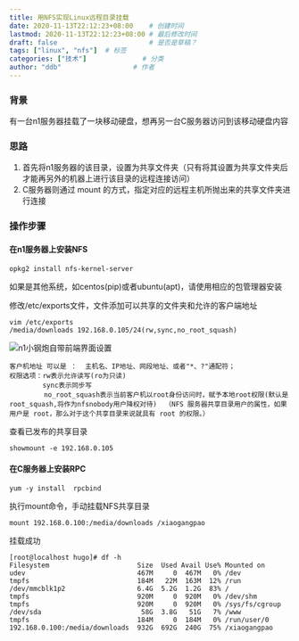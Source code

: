 ```yaml
---
title: 用NFS实现Linux远程目录挂载
date: 2020-11-13T22:12:23+08:00    # 创建时间
lastmod: 2020-11-13T22:12:23+08:00 # 最后修改时间
draft: false                       # 是否是草稿？
tags: ["linux", "nfs"]  # 标签
categories: ["技术"]              # 分类
author: "ddb"                  # 作者
---
```



### 背景

有一台n1服务器挂载了一块移动硬盘，想再另一台C服务器访问到该移动硬盘内容

### 思路

1. 首先将n1服务器的该目录，设置为共享文件夹（只有将其设置为共享文件夹后才能再另外的机器上进行该目录的远程连接访问）
2. C服务器则通过 mount 的方式，指定对应的远程主机所抛出来的共享文件夹进行连接

### 操作步骤

#### 在n1服务器上安装NFS

``` shell
opkg2 install nfs-kernel-server
```
如果是其他系统，如centos(pip)或者ubuntu(apt)，请使用相应的包管理器安装

修改/etc/exports文件，文件添加可以共享的文件夹和允许的客户端地址

``` shell
vim /etc/exports
/media/downloads 192.168.0.105/24(rw,sync,no_root_squash)
```
![n1小钢炮自带前端界面设置](https://cdn.jsdelivr.net/gh/huangxd-/imges/小书匠/1605278763194.png)

```
客户机地址 可以是 ：  主机名、IP地址、网段地址、或者"*、?"通配符；
权限选项：rw表示允许读写(ro为只读)
　　　　　sync表示同步写
　　　　  no_root_squash表示当前客户机以root身份访问时，赋予本地root权限(默认是root_squash,将作为nfsnobody用户降权对待)  （NFS 服务器共享目录用户的属性，如果用户是 root，那么对于这个共享目录来说就具有 root 的权限。）
```

查看已发布的共享目录
``` shell
showmount -e 192.168.0.105
```

#### 在C服务器上安装RPC

``` shell
yum -y install  rpcbind
```

执行mount命令，手动挂载NFS共享目录

``` shell
mount 192.168.0.100:/media/downloads /xiaogangpao
```

挂载成功

``` shell
[root@localhost hugo]# df -h
Filesystem                      Size  Used Avail Use% Mounted on
udev                            467M     0  467M   0% /dev
tmpfs                           184M   22M  163M  12% /run
/dev/mmcblk1p2                  6.4G  5.2G  1.2G  83% /
tmpfs                           920M     0  920M   0% /dev/shm
tmpfs                           920M     0  920M   0% /sys/fs/cgroup
/dev/sda                         58G  3.8G   51G   7% /www
tmpfs                           184M     0  184M   0% /run/user/0
192.168.0.100:/media/downloads  932G  692G  240G  75% /xiaogangpao
```